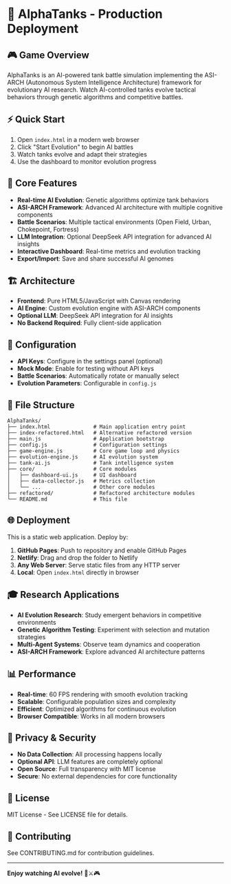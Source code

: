 # 🚀 AlphaTanks - Production Deployment

## 🎮 Game Overview
AlphaTanks is an AI-powered tank battle simulation implementing the ASI-ARCH (Autonomous System Intelligence Architecture) framework for evolutionary AI research. Watch AI-controlled tanks evolve tactical behaviors through genetic algorithms and competitive battles.

## ⚡ Quick Start
1. Open `index.html` in a modern web browser
2. Click "Start Evolution" to begin AI battles
3. Watch tanks evolve and adapt their strategies
4. Use the dashboard to monitor evolution progress

## 🎯 Core Features
- **Real-time AI Evolution**: Genetic algorithms optimize tank behaviors
- **ASI-ARCH Framework**: Advanced AI architecture with multiple cognitive components
- **Battle Scenarios**: Multiple tactical environments (Open Field, Urban, Chokepoint, Fortress)
- **LLM Integration**: Optional DeepSeek API integration for advanced AI insights
- **Interactive Dashboard**: Real-time metrics and evolution tracking
- **Export/Import**: Save and share successful AI genomes

## 🏗️ Architecture
- **Frontend**: Pure HTML5/JavaScript with Canvas rendering
- **AI Engine**: Custom evolution engine with ASI-ARCH components
- **Optional LLM**: DeepSeek API integration for AI insights
- **No Backend Required**: Fully client-side application

## 🔧 Configuration
- **API Keys**: Configure in the settings panel (optional)
- **Mock Mode**: Enable for testing without API keys
- **Battle Scenarios**: Automatically rotate or manually select
- **Evolution Parameters**: Configurable in `config.js`

## 📁 File Structure
```
AlphaTanks/
├── index.html              # Main application entry point
├── index-refactored.html   # Alternative refactored version
├── main.js                 # Application bootstrap
├── config.js               # Configuration settings
├── game-engine.js          # Core game loop and physics
├── evolution-engine.js     # AI evolution system
├── tank-ai.js              # Tank intelligence system
├── core/                   # Core modules
│   ├── dashboard-ui.js     # UI dashboard
│   ├── data-collector.js   # Metrics collection
│   └── ...                 # Other core modules
├── refactored/             # Refactored architecture modules
└── README.md               # This file
```

## 🌐 Deployment
This is a static web application. Deploy by:
1. **GitHub Pages**: Push to repository and enable GitHub Pages
2. **Netlify**: Drag and drop the folder to Netlify
3. **Any Web Server**: Serve static files from any HTTP server
4. **Local**: Open `index.html` directly in browser

## 🎓 Research Applications
- **AI Evolution Research**: Study emergent behaviors in competitive environments
- **Genetic Algorithm Testing**: Experiment with selection and mutation strategies
- **Multi-Agent Systems**: Observe team dynamics and cooperation
- **ASI-ARCH Framework**: Explore advanced AI architecture patterns

## 📊 Performance
- **Real-time**: 60 FPS rendering with smooth evolution tracking
- **Scalable**: Configurable population sizes and complexity
- **Efficient**: Optimized algorithms for continuous evolution
- **Browser Compatible**: Works in all modern browsers

## 🔐 Privacy & Security
- **No Data Collection**: All processing happens locally
- **Optional API**: LLM features are completely optional
- **Open Source**: Full transparency with MIT license
- **Secure**: No external dependencies for core functionality

## 📜 License
MIT License - See LICENSE file for details.

## 🤝 Contributing
See CONTRIBUTING.md for contribution guidelines.

---

**Enjoy watching AI evolve!** 🤖⚔️🎮
